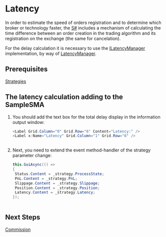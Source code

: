# Latency

In order to estimate the speed of orders registration and to determine which broker or technology faster, the [S\#](../../api.md) includes a mechanism of calculating the time difference between an order creation in the trading algorithm and its registration on the exchange (the same for cancelation).

For the delay calculation it is necessary to use the [ILatencyManager](xref:StockSharp.Algo.Latency.ILatencyManager) implementation, by way of [LatencyManager](xref:StockSharp.Algo.Latency.LatencyManager).

## Prerequisites

[Strategies](../strategies.md)

## The latency calculation adding to the SampleSMA

1. You should add the text box for the total delay display in the information output window:

   ```cs
   <Label Grid.Column="0" Grid.Row="6" Content="Latency:" />
   <Label x:Name="Latency" Grid.Column="1" Grid.Row="6" />
   						
   ```
2. Next, you need to extend the event method\-handler of the strategy parameter change:

   ```cs
   this.GuiAsync(() =>
   {
   	Status.Content = _strategy.ProcessState;
   	PnL.Content = _strategy.PnL;
   	Slippage.Content = _strategy.Slippage;
   	Position.Content = _strategy.Position;
   	Latency.Content = _strategy.Latency;
   });
   						
   ```

## Next Steps

[Commission](commission.md)
